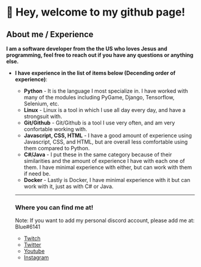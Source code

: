 # 👋 Hey, welcome to my github page!

## About me / Experience 
**I am a software developer from the the US who loves Jesus and programming, feel free to reach out if you have any questions or anything else.** 
- **I have experience in the list of items below (Decending order of experience)**:

  - **Python** - It is the language I most specialize in. I have worked with many of the modules including PyGame, Django, Tensorflow, Selenium, etc.
  - **Linux** - Linux is a tool in which I use all day every day, and have a strongsuit with.
  - **Git/Github**  - Git/Github is a tool I use very often, and am very confortable working with.
  - **Javascript, CSS, HTML** - I have a good amount of experience using Javascript, CSS, and HTML, but are overall less comfortable using them compared to Python.
  - **C#/Java** - I put these in the same category because of their similarities and the amount of experience I have with each one of them. I have minimal                             experience with either, but can work with them if need be. 
  - **Docker** - Lastly is Docker, I have minimal experience with it but can work with it, just as with C# or Java.
  ------------------------------------------------------------------------------------------------------------------------------------------------------------------
  ### Where you can find me at!
  Note: If you want to add my personal discord account, please add me at: Blue#6141
  - [Twitch](https://www.twitch.tv/techwithisaac)
  - [Twitter](https://twitter.com/TechWithIsaac)
  - [Youtube](https://www.youtube.com/channel/UCcjvpoQTCjs2g1fJWFFNMHg)
  - [Instagram](https://www.instagram.com/techwithisaac/)
